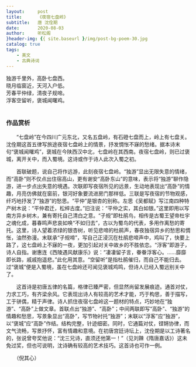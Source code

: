 ```yaml
---
layout:     post
title:      《夜宿七盘岭》
subtitle:   唐 沈佺期
date:       2020-08-03
author:     听松阁
}header-img: {{ site.baseurl }/img/post-bg-poem-30.jpg
catalog: true
tags:
    - 美文
    - 古典诗词
---
```



独游千里外，高卧七盘西。<br>
晓月临窗近，天河入户低。<br>
芳春平仲绿，清夜子规啼。<br>
浮客空留听，褒城闻曙鸡。<br>
<br>

### 作品赏析
　　“七盘岭”在今四川广元东北，又名五盘岭，有石磴七盘而上，岭上有七盘关。沈佺期这首五律写旅途夜宿七盘岭上的情景，抒发惆怅不寐的愁绪。据本诗末句“褒城闻曙鸡”，褒城在今陕西汉中北，七盘岭在其西南。夜宿七盘岭，则已过褒城，离开关中，而入蜀境。这诗或作于诗人此次入蜀之初。

　　首联破题，说自己将作远游，此刻夜宿七盘岭。“独游”显出无限失意的情绪，而“高卧”则不仅点出住宿高山，更有谢安“高卧东山”的意味，表示将“独游”聊作隐游，进一步点出失意的境遇。次联即写夜宿所见的远景，生动地表现出“高卧”的情趣，月亮仿佛就在窗前，银河好象要流进房门那样低。三联是写夜宿的节物观感，纤巧地抒发了“独游”的愁思。“平仲”是银杏的别称。左思《吴都赋》写江南四种特产树木说：“平仲君迁，松梓古度。”旧注说：“平仲之实，其白如银。”这里即用以写南方异乡树木，兼有寄托自己清白之意。“子规”即杜鹃鸟，相传是古蜀王望帝杜宇之魂化成，暮春鸣声悲哀如唤“不如归去”，古以为蜀鸟的代表，多用作离愁的寄托。这里，诗人望着浓绿的银杏树，听见悲啼的杜鹃声，春夜独宿异乡的愁思和惆怅，油然弥漫。末联承“子规啼”，写自己正浸沉在杜鹃悲啼声中，鸡叫了，快要上路了，这七盘岭上不寐的一夜，更加引起对关中故乡的不胜依恋。“浮客”即游子，诗人自指。谢惠连《西陵遇风献康乐》说：“凄凄留子言，眷眷浮客心。……靡靡即长路，戚戚抱遥悲。”此化用其意。“空留听”是指杜鹃催归，而自己不能归去。过“褒城”便是入蜀境，虽在七盘岭还可闻见褒城鸡鸣，但诗人已经入蜀远别关中了。

　　这首诗是初唐五律的名篇，格律已臻严密，但显然尚留发展痕迹。通首对仗，力求工巧，有齐梁余风。它表现出诗人有较高的艺术才能，巧于构思，善于描写，工于骈偶，精于声律。诗人抓住夜宿七盘岭这一题材的特点，巧妙地在“独游”、“高卧”上做文章。首联点出“独游”、“高卧”；中间两联即写“高卧”、“独游”的情趣和愁思，写景象显出“高卧”，写节物衬托“独游”；末联以“浮客”应“独游”，以“褒城”应“高卧”作结。结构完整，针迹细密。同时，它通篇对仗，铿锵协律，而文气流畅，写景抒怀，富有情趣和意境。在初唐宫廷诗坛上，沈佺期是以工诗著名的，张说曾夸奖他说：“沈三兄诗，直须还他第一！”（见刘餗《隋唐嘉话》）这未免过奖，但也可说明，沈诗确有较高的艺术技巧。这首诗也可作一例。

　　（倪其心）
